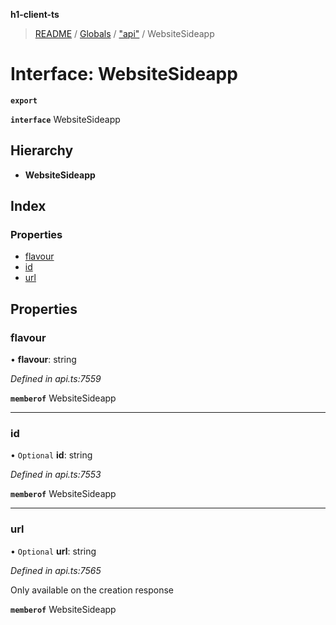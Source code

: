 **h1-client-ts**

> [README](../README.md) / [Globals](../globals.md) / ["api"](../modules/_api_.md) / WebsiteSideapp

# Interface: WebsiteSideapp

**`export`** 

**`interface`** WebsiteSideapp

## Hierarchy

* **WebsiteSideapp**

## Index

### Properties

* [flavour](_api_.websitesideapp.md#flavour)
* [id](_api_.websitesideapp.md#id)
* [url](_api_.websitesideapp.md#url)

## Properties

### flavour

•  **flavour**: string

*Defined in api.ts:7559*

**`memberof`** WebsiteSideapp

___

### id

• `Optional` **id**: string

*Defined in api.ts:7553*

**`memberof`** WebsiteSideapp

___

### url

• `Optional` **url**: string

*Defined in api.ts:7565*

Only available on the creation response

**`memberof`** WebsiteSideapp
